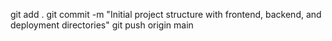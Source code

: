 git add .
git commit -m "Initial project structure with frontend, backend, and deployment directories"
git push origin main
